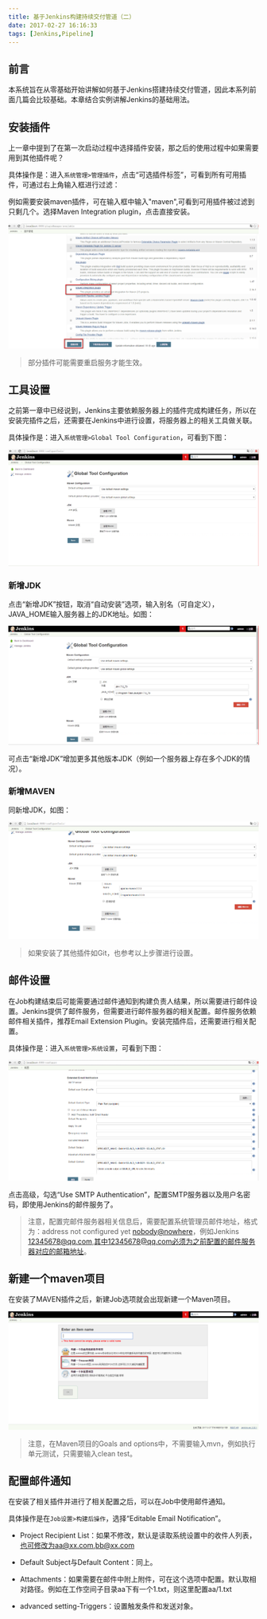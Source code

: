 ```yaml
---
title: 基于Jenkins构建持续交付管道（二）
date: 2017-02-27 16:16:33
tags: [Jenkins,Pipeline]
---
```


## 前言

本系统旨在从零基础开始讲解如何基于Jenkins搭建持续交付管道，因此本系列前面几篇会比较基础。本章结合实例讲解Jenkins的基础用法。

## 安装插件

上一章中提到了在第一次启动过程中选择插件安装，那之后的使用过程中如果需要用到其他插件呢？

具体操作是：进入`系统管理>管理插件`，点击“可选插件标签”，可看到所有可用插件，可通过右上角输入框进行过滤：

例如需要安装maven插件，可在输入框中输入"maven",可看到可用插件被过滤到只剩几个。选择Maven Integration plugin，点击直接安装。

![](https://raw.githubusercontent.com/AngryTester/blog/master/%E5%9F%BA%E4%BA%8EJenkins%E6%9E%84%E5%BB%BA%E6%8C%81%E7%BB%AD%E4%BA%A4%E4%BB%98%E7%AE%A1%E9%81%93%EF%BC%88%E4%BA%8C%EF%BC%89/4.png)

>部分插件可能需要重启服务才能生效。


## 工具设置

之前第一章中已经说到，Jenkins主要依赖服务器上的插件完成构建任务，所以在安装完插件之后，还需要在Jenkins中进行设置，将服务器上的相关工具做关联。

具体操作是：进入`系统管理>Global Tool Configuration`，可看到下图：

![](https://raw.githubusercontent.com/AngryTester/blog/master/%E5%9F%BA%E4%BA%8EJenkins%E6%9E%84%E5%BB%BA%E6%8C%81%E7%BB%AD%E4%BA%A4%E4%BB%98%E7%AE%A1%E9%81%93%EF%BC%88%E4%BA%8C%EF%BC%89/1.png)

### 新增JDK

点击“新增JDK”按钮，取消“自动安装”选项，输入别名（可自定义），JAVA_HOME输入服务器上的JDK地址。如图：

![](https://raw.githubusercontent.com/AngryTester/blog/master/%E5%9F%BA%E4%BA%8EJenkins%E6%9E%84%E5%BB%BA%E6%8C%81%E7%BB%AD%E4%BA%A4%E4%BB%98%E7%AE%A1%E9%81%93%EF%BC%88%E4%BA%8C%EF%BC%89/2.png)

可点击“新增JDK”增加更多其他版本JDK（例如一个服务器上存在多个JDK的情况）。

### 新增MAVEN

同新增JDK，如图：

![](https://raw.githubusercontent.com/AngryTester/blog/master/%E5%9F%BA%E4%BA%8EJenkins%E6%9E%84%E5%BB%BA%E6%8C%81%E7%BB%AD%E4%BA%A4%E4%BB%98%E7%AE%A1%E9%81%93%EF%BC%88%E4%BA%8C%EF%BC%89/3.png)

>如果安装了其他插件如Git，也参考以上步骤进行设置。

## 邮件设置

在Job构建结束后可能需要通过邮件通知到构建负责人结果，所以需要进行邮件设置。Jenkins提供了邮件服务，但需要进行邮件服务器的相关配置。邮件服务依赖邮件相关插件，推荐Email Extension Plugin。安装完插件后，还需要进行相关配置。

具体操作是：进入`系统管理>系统设置`，可看到下图：

![](https://raw.githubusercontent.com/AngryTester/blog/master/%E5%9F%BA%E4%BA%8EJenkins%E6%9E%84%E5%BB%BA%E6%8C%81%E7%BB%AD%E4%BA%A4%E4%BB%98%E7%AE%A1%E9%81%93%EF%BC%88%E4%BA%8C%EF%BC%89/5.png)

点击高级，勾选“Use SMTP Authentication”，配置SMTP服务器以及用户名密码，即使用Jenkins的邮件服务了。

>注意，配置完邮件服务器相关信息后，需要配置系统管理员邮件地址，格式为：address not configured yet <nobody@nowhere>，例如Jenkins <12345678@qq.com>,其中12345678@qq.com必须为之前配置的邮件服务器对应的邮箱地址。

## 新建一个maven项目

在安装了MAVEN插件之后，新建Job选项就会出现新建一个Maven项目。

![](https://raw.githubusercontent.com/AngryTester/blog/master/%E5%9F%BA%E4%BA%8EJenkins%E6%9E%84%E5%BB%BA%E6%8C%81%E7%BB%AD%E4%BA%A4%E4%BB%98%E7%AE%A1%E9%81%93%EF%BC%88%E4%BA%8C%EF%BC%89/6.png)

>注意，在Maven项目的Goals and options中，不需要输入mvn，例如执行单元测试，只需要输入clean test。

## 配置邮件通知

在安装了相关插件并进行了相关配置之后，可以在Job中使用邮件通知。

具体操作是在`Job设置>构建后操作`，选择“Editable Email Notification”。

- Project Recipient List：如果不修改，默认是读取系统设置中的收件人列表，也可修改为aa@xx.com,bb@xx.com

- Default Subject与Default Content：同上。

- Attachments：如果需要在邮件中附上附件，可在这个选项中配置。默认取相对路径。例如在工作空间子目录aa下有一个1.txt，则这里配置aa/1.txt

- advanced setting-Triggers：设置触发条件和发送对象。












